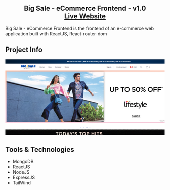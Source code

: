 <h2 align="center">
 Big Sale - eCommerce Frontend - v1.0<br/>
  <a href="https://big-sale-e-commerce-frontend.vercel.app/" target="_blank">Live Website</a>

</h2>

Big Sale - eCommerce Frontend is the frontend of an e-commerce web application built with ReactJS, React-router-dom

## Project Info

![HomePage](./src/assets/HomePage.png)

## Tools & Technologies

- MongoDB
- ReactJS
- NodeJS
- ExpressJS
- TailWind 
